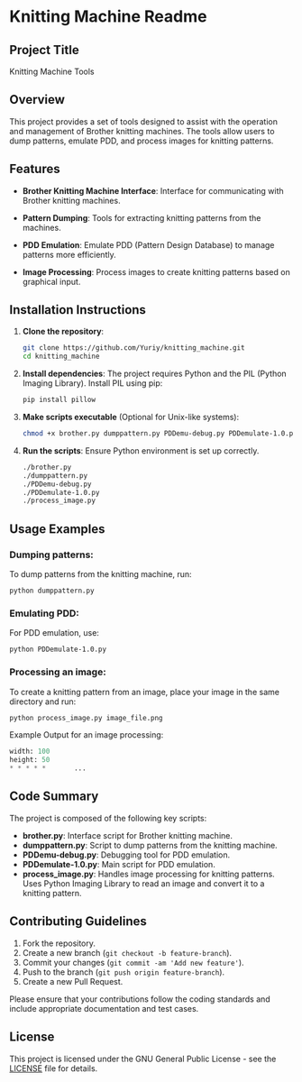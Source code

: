 # Knitting Machine Readme

## Project Title
Knitting Machine Tools

## Overview
This project provides a set of tools designed to assist with the operation and management of Brother knitting machines. The tools allow users to dump patterns, emulate PDD, and process images for knitting patterns.

## Features
- **Brother Knitting Machine Interface**:
  Interface for communicating with Brother knitting machines.
  
- **Pattern Dumping**:
  Tools for extracting knitting patterns from the machines.
  
- **PDD Emulation**:
  Emulate PDD (Pattern Design Database) to manage patterns more efficiently.
  
- **Image Processing**:
  Process images to create knitting patterns based on graphical input.

## Installation Instructions
1. **Clone the repository**:
   ```bash
   git clone https://github.com/Yuriy/knitting_machine.git
   cd knitting_machine
   ```

2. **Install dependencies**:
   The project requires Python and the PIL (Python Imaging Library). Install PIL using pip:
   ```bash
   pip install pillow
   ```
   
3. **Make scripts executable** (Optional for Unix-like systems):
   ```bash
   chmod +x brother.py dumppattern.py PDDemu-debug.py PDDemulate-1.0.py process_image.py
   ```

4. **Run the scripts**:
   Ensure Python environment is set up correctly.
   ```bash
   ./brother.py
   ./dumppattern.py
   ./PDDemu-debug.py
   ./PDDemulate-1.0.py
   ./process_image.py
   ```

## Usage Examples
### Dumping patterns:
To dump patterns from the knitting machine, run:
```command line
python dumppattern.py
```

### Emulating PDD:
For PDD emulation, use:
```command line
python PDDemulate-1.0.py
```

### Processing an image:
To create a knitting pattern from an image, place your image in the same directory and run:
```python
python process_image.py image_file.png
```
Example Output for an image processing:
```python
width: 100
height: 50
* * * * *       ...
```

## Code Summary
The project is composed of the following key scripts:
- **brother.py**: Interface script for Brother knitting machine.
- **dumppattern.py**: Script to dump patterns from the knitting machine.
- **PDDemu-debug.py**: Debugging tool for PDD emulation.
- **PDDemulate-1.0.py**: Main script for PDD emulation.
- **process_image.py**: Handles image processing for knitting patterns. Uses Python Imaging Library to read an image and convert it to a knitting pattern.

## Contributing Guidelines
1. Fork the repository.
2. Create a new branch (`git checkout -b feature-branch`).
3. Commit your changes (`git commit -am 'Add new feature'`).
4. Push to the branch (`git push origin feature-branch`).
5. Create a new Pull Request.

Please ensure that your contributions follow the coding standards and include appropriate documentation and test cases.

## License
This project is licensed under the GNU General Public License - see the [LICENSE](LICENSE) file for details.